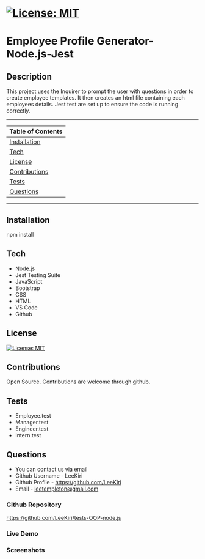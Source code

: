 # [![License: MIT](https://img.shields.io/badge/License-MIT-yellow.svg)](https://opensource.org/licenses/MIT)

  # Employee Profile Generator-Node.js-Jest

 ## Description 

 This project uses the Inquirer to prompt the user with questions in order to create employee templates. It then creates an html file containing each employees details. Jest test are set up to ensure the code is running correctly. 
 
 
---
| Table of Contents |
|---|
| [Installation](#Installation) |
| [Tech](#Tech) |
| [License](#License) |
| [Contributions](#Contributions) |
| [Tests](#Tests) |
| [Questions](#Questions) |
---

## Installation 

npm install 

## Tech

* Node.js 
* Jest Testing Suite 
* JavaScript 
* Bootstrap 
* CSS 
* HTML 
* VS Code 
* Github  

## License 

[![License: MIT](https://img.shields.io/badge/License-MIT-yellow.svg)](https://opensource.org/licenses/MIT)

## Contributions 

Open Source. Contributions are welcome through github.

## Tests 

* Employee.test 
* Manager.test 
* Engineer.test 
* Intern.test

## Questions
* You can contact us via email
* Github Username - LeeKiri
* Github Profile - https://github.com/LeeKiri
* Email - leetempleton@gmail.com 

### Github Repository
https://github.com/LeeKiri/tests-OOP-node.js

### Live Demo

### Screenshots

